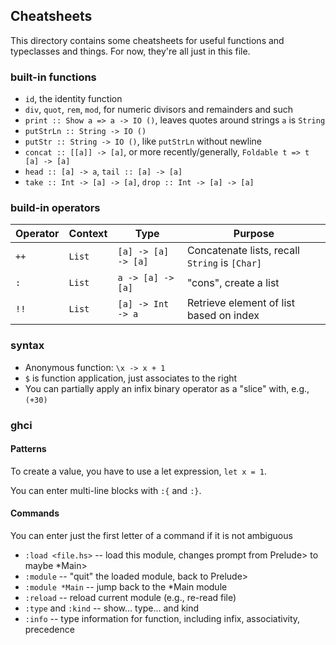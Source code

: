 ## Cheatsheets

This directory contains some cheatsheets for useful functions and typeclasses and things.
For now, they're all just in this file.

### built-in functions

* `id`, the identity function
* `div`, `quot`, `rem`, `mod`, for numeric divisors and remainders and such
* `print :: Show a => a -> IO ()`, leaves quotes around strings `a` is `String`
* `putStrLn :: String -> IO ()`
* `putStr :: String -> IO ()`, like `putStrLn` without newline
* `concat :: [[a]] -> [a]`, or more recently/generally, `Foldable t => t [a] -> [a]`
* `head :: [a] -> a`, `tail :: [a] -> [a]`
* `take :: Int -> [a] -> [a]`, `drop :: Int -> [a] -> [a]`

### build-in operators

| Operator | Context | Type                     | Purpose |
| -------- | ------- | ------------------------ | ------- |
| `++`     | `List`  | `[a] -> [a] -> [a]`      | Concatenate lists, recall `String` is `[Char]` |
| `:`      | `List`  | `a -> [a] -> [a]`        | "cons", create a list |
| `!!`     | `List`  | `[a] -> Int -> a`        | Retrieve element of list based on index |


### syntax

* Anonymous function: `\x -> x + 1`
* `$` is function application, just associates to the right
* You can partially apply an infix binary operator as a "slice" with, e.g., `(+30)`

### ghci

#### Patterns

To create a value, you have to use a let expression, `let x = 1`.

You can enter multi-line blocks with `:{` and `:}`.

#### Commands

You can enter just the first letter of a command if it is not ambiguous

* `:load <file.hs>` -- load this module, changes prompt from Prelude> to maybe *Main>
* `:module` -- "quit" the loaded module, back to Prelude>
* `:module *Main` -- jump back to the *Main module
* `:reload` -- reload current module (e.g., re-read file)
* `:type` and `:kind` -- show... type... and kind
* `:info` -- type information for function, including infix, associativity, precedence
